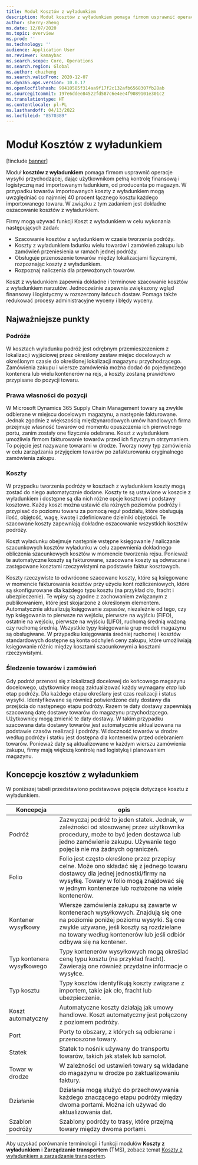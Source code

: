 ```yaml
---
title: Moduł Kosztów z wyładunkiem
description: Moduł kosztów z wyładunkiem pomaga firmom usprawnić operacje wysyłki przychodzącej, dając użytkownikom pełną kontrolę finansową i logistyczną nad importowanym ładunkiem, od producenta po magazyn.
author: sherry-zheng
ms.date: 12/07/2020
ms.topic: overview
ms.prod: ''
ms.technology: ''
audience: Application User
ms.reviewer: kamaybac
ms.search.scope: Core, Operations
ms.search.region: Global
ms.author: chuzheng
ms.search.validFrom: 2020-12-07
ms.dyn365.ops.version: 10.0.17
ms.openlocfilehash: 90410585f314aa9f17f2c132afb6568307fb28ab
ms.sourcegitcommit: 197e6ddee84522fd587c6e4ee4f9089101e301c2
ms.translationtype: HT
ms.contentlocale: pl-PL
ms.lasthandoff: 04/13/2022
ms.locfileid: "8570389"
---
```

# <a name="landed-cost-module"></a>Moduł Kosztów z wyładunkiem

[!include [banner](../../includes/banner.md)]

Moduł **kosztów z wyładunkiem** pomaga firmom usprawnić operacje wysyłki przychodzącej, dając użytkownikom pełną kontrolę finansową i logistyczną nad importowanym ładunkiem, od producenta po magazyn. W przypadku towarów importowanych koszty z wyładunkiem mogą uwzględniać co najmniej 40 procent łącznego kosztu każdego importowanego towaru. W związku z tym zadaniem jest dokładne oszacowanie kosztów z wyładunkiem.

Firmy mogą używać funkcji Koszt z wyładunkiem w celu wykonania następujących zadań:

- Szacowanie kosztów z wyładunkiem w czasie tworzenia podróży.
- Koszty z wyładunkiem ładunku wielu towarów i zamówień zakupu lub zamówień przeniesienia w ramach jednej podróży.
- Obsługuje przenoszenie towarów między lokalizacjami fizycznymi, rozpoznając koszty z wyładunkiem.
- Rozpoznaj naliczenia dla przewożonych towarów.

Koszt z wyładunkiem zapewnia dokładne i terminowe szacowanie kosztów z wyładunkiem narzutów. Jednocześnie zapewnia zwiększony wgląd finansowy i logistyczny w rozszerzony łańcuch dostaw. Pomaga także redukować procesy administracyjne wyceny i błędy wyceny.

## <a name="highlights"></a>Najważniejsze punkty

### <a name="voyages"></a>Podróże

W kosztach wyładunku podróż jest odrębnym przemieszczeniem z lokalizacji wyjściowej przez określony zestaw miejsc docelowych w określonym czasie do określonej lokalizacji magazynu przychodzącego. Zamówienia zakupu i wiersze zamówienia można dodać do pojedynczego kontenera lub wielu kontenerów na rejs, a koszty zostaną prawidłowo przypisane do pozycji towaru. 

### <a name="item-ownership"></a>Prawa własności do pozycji

W Microsoft Dynamics 365 Supply Chain Management towary są zwykle odbierane w miejscu docelowym magazynu, a następnie fakturowane. Jednak zgodnie z większością międzynarodowych umów handlowych firma przejmuje własność towarów od momentu opuszczenia ich pierwotnego portu, zanim zostały one fizycznie odebrane. Koszt z wyładunkiem umożliwia firmom fakturowanie towarów przed ich fizycznym otrzymaniem. To pojęcie jest nazywane towarami w drodze. Tworzy nowy typ zamówienia w celu zarządzania przyjęciem towarów po zafakturowaniu oryginalnego zamówienia zakupu.

### <a name="costs"></a>Koszty

W przypadku tworzenia podróży w kosztach z wyładunkiem koszty mogą zostać do niego automatycznie dodane. Koszty te są ustawiane w koszcie z wyładunkiem i dostępne są dla nich różne opcje kosztowe i podstawy kosztowe. Każdy koszt można ustawić dla różnych poziomów podróży i przypisać do poziomu towaru za pomocą reguł podziału, które obsługują ilość, objętość, wagę, kwotę i zdefiniowane dzielniki objętości. Te szacowane koszty zapewniają dokładne oszacowanie wszystkich kosztów podróży.

Koszt wyładunku obejmuje następnie wstępne księgowanie / naliczanie szacunkowych kosztów wyładunku w celu zapewnienia dokładnego obliczenia szacunkowych kosztów w momencie tworzenia rejsu. Ponieważ te automatyczne koszty są fakturowane, szacowane koszty są odwracane i zastępowane kosztami rzeczywistymi na podstawie faktur kosztowych.

Koszty rzeczywiste to odwrócone szacowane koszty, które są księgowane w momencie fakturowania kosztów przy użyciu kont rozliczeniowych, które są skonfigurowane dla każdego typu kosztu (na przykład cło, fracht i ubezpieczenie). Te wpisy są zgodne z zachowaniem związanym z publikowaniem, które jest skojarzone z określonym elementem. Automatycznie aktualizują księgowanie zapasów, niezależnie od tego, czy typ księgowania to pierwsze na wejściu, pierwsze na wyjściu (FIFO), ostatnie na wejściu, pierwsze na wyjściu (LIFO), ruchomą średnią ważoną czy ruchomą średnią. Wszystkie typy księgowania grup modeli magazynu są obsługiwane. W przypadku księgowania średniej ruchomej i kosztów standardowych dostępne są konta odchyleń ceny zakupu, które umożliwiają księgowanie różnic między kosztami szacunkowymi a kosztami rzeczywistymi.

### <a name="item-and-order-tracking"></a>Śledzenie towarów i zamówień

Gdy podróż przenosi się z lokalizacji docelowej do końcowego magazynu docelowego, użytkownicy mogą zaktualizować każdy wymagany *etap* lub etap podróży. Dla każdego etapu określany jest czas realizacji i status wysyłki. Identyfikowane są również potwierdzone daty dostawy dla przejścia do następnego etapu podróży. Razem te daty dostawy zapewniają szacowaną datę dostawy towarów do magazynu przychodzącego. Użytkownicy mogą zmienić te daty dostawy. W takim przypadku szacowana data dostawy towarów jest automatycznie aktualizowana na podstawie czasów realizacji i podróży. Widoczność towarów w drodze według podróży i statku jest dostępna dla kontenerów przed odebraniem towarów. Ponieważ daty są aktualizowane w każdym wierszu zamówienia zakupu, firmy mają większą kontrolę nad logistyką i planowaniem magazynu.

## <a name="landed-cost-concepts"></a>Koncepcje kosztów z wyładunkiem

W poniższej tabeli przedstawiono podstawowe pojęcia dotyczące kosztu z wyładunkiem.

| Koncepcja | opis |
|---|---|
| Podróż | Zazwyczaj podróż to jeden statek. Jednak, w zależności od stosowanej przez użytkownika procedury, może to być jeden dostawca lub jedno zamówienie zakupu. Używanie tego pojęcia nie ma żadnych ograniczeń. |
| Folio | Folio jest często określone przez przepisy celne. Może ono składać się z jednego towaru dostawcy dla jednej jednostki/firmy na wysyłkę. Towary w folio mogą znajdować się w jednym kontenerze lub rozłożone na wiele kontenerów. |
| Kontener wysyłkowy | Wiersze zamówienia zakupu są zawarte w kontenerach wysyłkowych. Znajdują się one na poziomie poniżej poziomu wysyłki. Są one zwykle używane, jeśli koszty są rozdzielane na towary według kontenerów lub jeśli odbiór odbywa się na kontener. |
| Typ kontenera wysyłkowego | Typy kontenerów wysyłkowych mogą określać cenę typu kosztu (na przykład fracht). Zawierają one również przydatne informacje o wysyłce. |
| Typ kosztu | Typy kosztów identyfikują koszty związane z importem, takie jak cło, fracht lub ubezpieczenie. |
| Koszt automatyczny | Automatyczne koszty działają jak umowy handlowe. Koszt automatyczny jest połączony z poziomem podróży. |
| Port | Porty to obszary, z których są odbierane i przenoszone towary. |
| Statek | Statek to nośnik używany do transportu towarów, takich jak statek lub samolot. |
| Towar w drodze | W zależności od ustawień towary są wkładane do magazynu w drodze po zaktualizowaniu faktury. |
| Działanie | Działania mogą służyć do przechowywania każdego znaczącego etapu podróży między dwoma portami. Można ich używać do aktualizowania dat. |
| Szablon podróży | Szablony podróży to trasy, które przejmą towary między dwoma portami. |

Aby uzyskać porównanie terminologii i funkcji modułów **Koszty z wyładunkiem** i **Zarządzanie transportem** (TMS), zobacz temat [Koszty z wyładunkiem a zarządzanie transportem](landed-cost-vs-tms.md).
